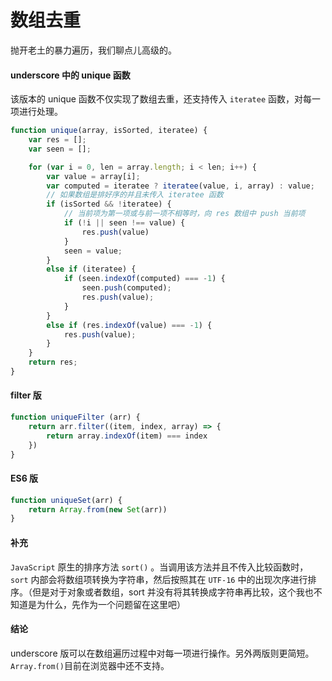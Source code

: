 # 数组去重

抛开老土的暴力遍历，我们聊点儿高级的。

#### underscore 中的 unique 函数

该版本的 unique 函数不仅实现了数组去重，还支持传入 `iteratee` 函数，对每一项进行处理。

```javascript
function unique(array, isSorted, iteratee) {
    var res = [];
    var seen = [];

    for (var i = 0, len = array.length; i < len; i++) {
        var value = array[i];
        var computed = iteratee ? iteratee(value, i, array) : value;
        // 如果数组是排好序的并且未传入 iteratee 函数
        if (isSorted && !iteratee) {
            // 当前项为第一项或与前一项不相等时，向 res 数组中 push 当前项
            if (!i || seen !== value) {
                res.push(value)
            }
            seen = value;
        }
        else if (iteratee) {
            if (seen.indexOf(computed) === -1) {
                seen.push(computed);
                res.push(value);
            }
        }
        else if (res.indexOf(value) === -1) {
            res.push(value);
        }        
    }
    return res;
}
```

#### filter 版

```javascript
function uniqueFilter (arr) {
    return arr.filter((item, index, array) => {
        return array.indexOf(item) === index
    })
}
```

#### ES6 版

```javascript
function uniqueSet(arr) {
    return Array.from(new Set(arr))
}
```

#### 补充

`JavaScript` 原生的排序方法 `sort()` 。当调用该方法并且不传入比较函数时，`sort` 内部会将数组项转换为字符串，然后按照其在 `UTF-16` 中的出现次序进行排序。（但是对于对象或者数组，sort 并没有将其转换成字符串再比较，这个我也不知道是为什么，先作为一个问题留在这里吧）

#### 结论

underscore 版可以在数组遍历过程中对每一项进行操作。另外两版则更简短。`Array.from()`目前在浏览器中还不支持。